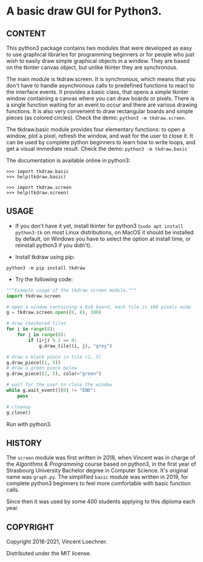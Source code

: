 # A basic draw GUI for Python3.

[](---------------------------------------------------------------------------)
## CONTENT

This python3 package contains two modules that were developed as easy to use
graphical libraries for programming beginners or for people who just wish to
easily draw simple graphical objects in a window. They are based on the tkinter
canvas object, but unlike tkinter they are synchronous.

The main module is tkdraw.screen. It is synchronous, which means that you don't
have to handle asynchronous calls to predefined functions to react to the
interface events. It provides a basic class, that opens a simple tkinter window
containing a canvas where you can draw boards or pixels. There is a single
function waiting for an event to occur and there are various drawing functions.
It is also very convenient to draw rectangular boards and simple pieces (as
colored circles). Check the demo:
`python3 -m tkdraw.screen`.

The tkdraw.basic module provides four elementary functions: to open a window,
plot a pixel, refresh the window, and wait for the user to close it. It can be
used by complete python beginners to learn how to write loops, and get a visual
immediate result. Check the demo:
`python3 -m tkdraw.basic`

The documentation is available online in python3:
```
>>> import tkdraw.basic
>>> help(tkdraw.basic)
```
```
>>> import tkdraw.screen
>>> help(tkdraw.screen)
```

[](---------------------------------------------------------------------------)
## USAGE

- If you don't have it yet, install tkinter for python3
  (`sudo apt install python3-tk` on most Linux distributions,
    on MacOS it should be installed by default, on Windows you have to select
    the option at install time, or reinstall python3 if you didn't).

- Install tkdraw using pip:
```
python3 -m pip install tkdraw
```

- Try the following code:
```py
"""Example usage of the tkdraw screen module."""
import tkdraw.screen

# open a window containing a 8x8 board, each tile is 100 pixels wide
g = tkdraw.screen.open((8, 8), 100)

# draw checkered tiles
for i in range(8):
    for j in range(8):
        if (i+j) % 2 == 0:
            g.draw_tile((i, j), "grey")

# draw a black piece in tile (1, 5)
g.draw_piece((1, 5))
# draw a green piece below
g.draw_piece((2, 5), color="green")

# wait for the user to close the window
while g.wait_event()[0] != "END":
    pass

# cleanup
g.close()
```
Run with python3.

[](---------------------------------------------------------------------------)
## HISTORY

The `screen` module was first written in 2018, when Vincent was in charge of
the *Algorithms & Programming* course based on python3, in the first year of
Strasbourg University Bachelor degree in Computer Science. It's original
name was `graph.py`. The simplified `basic` module was written in 2019, for
complete python3 beginners to feel more comfortable with basic function calls.

Since then it was used by some 400 students applying to this diploma each year.

[](---------------------------------------------------------------------------)
## COPYRIGHT

Copyright 2018-2021, Vincent Loechner.

Distributed under the MIT license.

